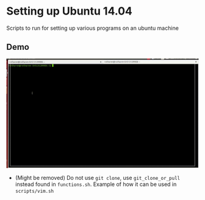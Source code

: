 # Setting up Ubuntu 14.04
Scripts to run for setting up various programs on an ubuntu machine

## Demo
![](demo.gif)

  * (Might be removed) Do not use `git clone`, use `git_clone_or_pull` instead found in `functions.sh`. Example of how it can be used in `scripts/vim.sh`
